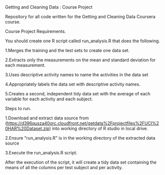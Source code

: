 Getting and Cleaning Data : Course Project 

Repository for all code written for the Getting and Cleaning Data Coursera course.

Course Project Requirements.

You should create one R script called run_analysis.R that does the following.

1.Merges the training and the test sets to create one data set.

2.Extracts only the measurements on the mean and standard deviation for each measurement.

3.Uses descriptive activity names to name the activities in the data set

4.Appropriately labels the data set with descriptive activity names.

5.Creates a second, independent tidy data set with the average of each variable for each activity and each subject.

Steps to run.

1.Download and extract data source from (https://d396qusza40orc.cloudfront.net/getdata%2Fprojectfiles%2FUCI%20HAR%20Dataset.zip) into working directory of R studio in local drive.

2.Ensure "run_analysis.R" is in the working directory of the extracted data source

3.Execute the run_analysis.R script.

After the execution of the script, it will create a tidy data set containing the means of all the columns per test subject and per activity. 

